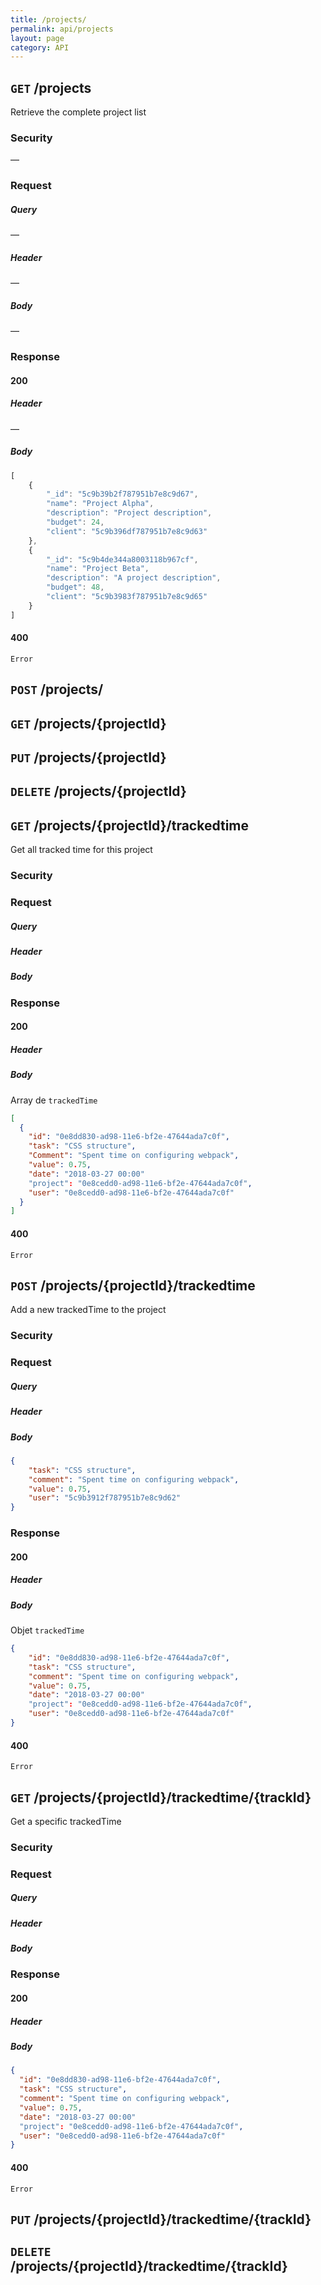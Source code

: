 ```yaml
---
title: /projects/
permalink: api/projects
layout: page
category: API
---
```

## `GET` /projects ##

Retrieve the complete project list

### Security ###
―

### Request ###

##### Query #####
―

##### Header #####
―

##### Body #####
―

### Response ###

#### 200 ####

##### Header #####
―

##### Body #####

``` javascript
[
    {
        "_id": "5c9b39b2f787951b7e8c9d67",
        "name": "Project Alpha",
        "description": "Project description",
        "budget": 24,
        "client": "5c9b396df787951b7e8c9d63"
    },
    {
        "_id": "5c9b4de344a8003118b967cf",
        "name": "Project Beta",
        "description": "A project description",
        "budget": 48,
        "client": "5c9b3983f787951b7e8c9d65"
    }
]
```

#### 400 ####

`Error`


## `POST` /projects/ ##

## `GET` /projects/{projectId} ##

## `PUT` /projects/{projectId} ##

## `DELETE` /projects/{projectId} ##

## `GET` /projects/{projectId}/trackedtime ##

Get all tracked time for this project

### Security ###

### Request ###

##### Query #####

##### Header #####

##### Body #####

### Response ###

#### 200 ####

##### Header #####

##### Body #####

Array de `trackedTime`

``` json
[
  {
	"id": "0e8dd830-ad98-11e6-bf2e-47644ada7c0f",
	"task": "CSS structure",
	"Comment": "Spent time on configuring webpack",
	"value": 0.75,
	"date": "2018-03-27 00:00"
	"project": "0e8cedd0-ad98-11e6-bf2e-47644ada7c0f",
	"user": "0e8cedd0-ad98-11e6-bf2e-47644ada7c0f" 
  }
]
```

#### 400 ####

`Error`


## `POST` /projects/{projectId}/trackedtime ##

Add a new trackedTime to the project

### Security ###

### Request ###

##### Query #####

##### Header #####

##### Body #####

``` json
{
	"task": "CSS structure",
	"comment": "Spent time on configuring webpack",
	"value": 0.75,
	"user": "5c9b3912f787951b7e8c9d62" 
}
```

### Response ###

#### 200 ####

##### Header #####

##### Body #####

Objet `trackedTime`

``` json
{
	"id": "0e8dd830-ad98-11e6-bf2e-47644ada7c0f",
	"task": "CSS structure",
	"comment": "Spent time on configuring webpack",
	"value": 0.75,
	"date": "2018-03-27 00:00"
	"project": "0e8cedd0-ad98-11e6-bf2e-47644ada7c0f",
	"user": "0e8cedd0-ad98-11e6-bf2e-47644ada7c0f" 
}
```

#### 400 ####

`Error`


## `GET` /projects/{projectId}/trackedtime/{trackId} ##

Get a specific trackedTime

### Security ###

### Request ###

##### Query #####

##### Header #####

##### Body #####

### Response ###

#### 200 ####

##### Header #####

##### Body #####

``` json
{
  "id": "0e8dd830-ad98-11e6-bf2e-47644ada7c0f",
  "task": "CSS structure",
  "comment": "Spent time on configuring webpack",
  "value": 0.75,
  "date": "2018-03-27 00:00"
  "project": "0e8cedd0-ad98-11e6-bf2e-47644ada7c0f",
  "user": "0e8cedd0-ad98-11e6-bf2e-47644ada7c0f" 
}
```

#### 400 ####

`Error`



## `PUT` /projects/{projectId}/trackedtime/{trackId} ##

## `DELETE` /projects/{projectId}/trackedtime/{trackId} ##
